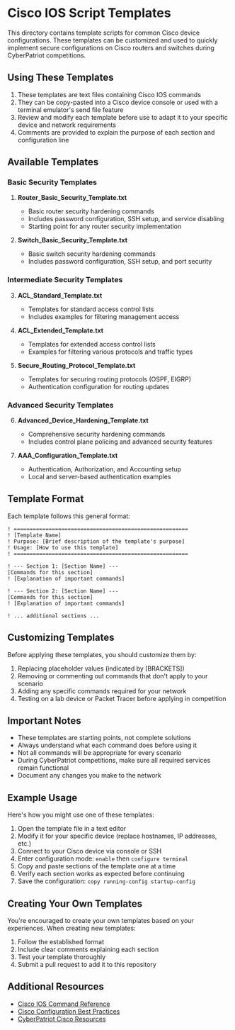 # Cisco IOS Script Templates

This directory contains template scripts for common Cisco device configurations. These templates can be customized and used to quickly implement secure configurations on Cisco routers and switches during CyberPatriot competitions.

## Using These Templates

1. These templates are text files containing Cisco IOS commands
2. They can be copy-pasted into a Cisco device console or used with a terminal emulator's send file feature
3. Review and modify each template before use to adapt it to your specific device and network requirements
4. Comments are provided to explain the purpose of each section and configuration line

## Available Templates

### Basic Security Templates

1. **Router_Basic_Security_Template.txt**
   - Basic router security hardening commands
   - Includes password configuration, SSH setup, and service disabling
   - Starting point for any router security implementation

2. **Switch_Basic_Security_Template.txt**
   - Basic switch security hardening commands
   - Includes password configuration, SSH setup, and port security

### Intermediate Security Templates

3. **ACL_Standard_Template.txt**
   - Templates for standard access control lists
   - Includes examples for filtering management access

4. **ACL_Extended_Template.txt**
   - Templates for extended access control lists
   - Examples for filtering various protocols and traffic types

5. **Secure_Routing_Protocol_Template.txt**
   - Templates for securing routing protocols (OSPF, EIGRP)
   - Authentication configuration for routing updates

### Advanced Security Templates

6. **Advanced_Device_Hardening_Template.txt**
   - Comprehensive security hardening commands
   - Includes control plane policing and advanced security features

7. **AAA_Configuration_Template.txt**
   - Authentication, Authorization, and Accounting setup
   - Local and server-based authentication examples

## Template Format

Each template follows this general format:

```
! =======================================================
! [Template Name]
! Purpose: [Brief description of the template's purpose]
! Usage: [How to use this template]
! =======================================================

! --- Section 1: [Section Name] ---
[Commands for this section]
! [Explanation of important commands]

! --- Section 2: [Section Name] ---
[Commands for this section]
! [Explanation of important commands]

! ... additional sections ...
```

## Customizing Templates

Before applying these templates, you should customize them by:

1. Replacing placeholder values (indicated by [BRACKETS])
2. Removing or commenting out commands that don't apply to your scenario
3. Adding any specific commands required for your network
4. Testing on a lab device or Packet Tracer before applying in competition

## Important Notes

- These templates are starting points, not complete solutions
- Always understand what each command does before using it
- Not all commands will be appropriate for every scenario
- During CyberPatriot competitions, make sure all required services remain functional
- Document any changes you make to the network

## Example Usage

Here's how you might use one of these templates:

1. Open the template file in a text editor
2. Modify it for your specific device (replace hostnames, IP addresses, etc.)
3. Connect to your Cisco device via console or SSH
4. Enter configuration mode: `enable` then `configure terminal`
5. Copy and paste sections of the template one at a time
6. Verify each section works as expected before continuing
7. Save the configuration: `copy running-config startup-config`

## Creating Your Own Templates

You're encouraged to create your own templates based on your experiences. When creating new templates:

1. Follow the established format
2. Include clear comments explaining each section
3. Test your template thoroughly
4. Submit a pull request to add it to this repository

## Additional Resources

- [Cisco IOS Command Reference](https://www.cisco.com/c/en/us/support/ios-nx-os-software/ios-xe-16/products-command-reference-list.html)
- [Cisco Configuration Best Practices](https://www.cisco.com/c/en/us/support/docs/ip/routing-information-protocol-rip/13608-26.html)
- [CyberPatriot Cisco Resources](https://www.uscyberpatriot.org/competition/training-materials/networking)
